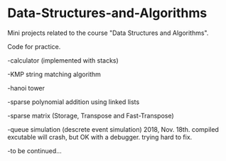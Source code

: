 # Data-Structures-and-Algorithms
Mini projects related to the course "Data Structures and Algorithms".

Code for practice.

-calculator (implemented with stacks)

-KMP string matching algorithm

-hanoi tower

-sparse polynomial addition using linked lists

-sparse matrix (Storage, Transpose and Fast-Transpose)

-queue simulation (descrete event simulation) 2018, Nov. 18th.
  compiled excutable will crash, but OK with a debugger. trying hard to fix.

-to be continued...
